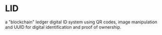 # LID
a "blockchain" ledger digital ID system using QR codes, image manipulation and UUID for digital identification and proof of ownership. 
